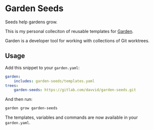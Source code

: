 # Garden Seeds

Seeds help gardens grow.

This is my personal colleciton of reusable templates for
[Garden](https://gitlab.com/garden-rs/garden).

Garden is a developer tool for working with collections of Git worktrees.


## Usage

Add this snippet to your `garden.yaml`:

```yaml
garden:
    includes: garden-seeds/templates.yaml
trees:
    garden-seeds: https://gitlab.com/davvid/garden-seeds.git
```

And then run:

```bash
garden grow garden-seeds
```

The templates, variables and commands are now available in your `garden.yaml`.
